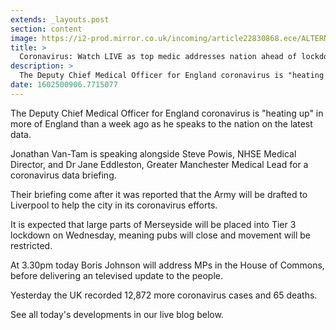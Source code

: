 ```yaml
--- 
extends: _layouts.post 
section: content 
image: https://i2-prod.mirror.co.uk/incoming/article22830868.ece/ALTERNATES/s1200/1_BLP_CHP_aq_469JPG.jpg 
title: > 
  Coronavirus: Watch LIVE as top medic addresses nation ahead of lockdown changes 
description: > 
  The Deputy Chief Medical Officer for England coronavirus is "heating up" in more of England than a week ago as he speaks to the nation on the latest data.Jonathan Van-Tam is speaking alongside Steve Powis, NHSE Medical Director, and Dr Jane Eddleston, Greater Manchester Medical Lead for a coronavirus data briefing.Their briefing come after it was reported that the Army will be drafted to Liverpool to help the city in its coronavirus efforts.At 3.30pm today Boris Johnson will address MPs in the House of Commons, before delivering an televised update to the people.Yesterday the UK recorded 12,872 more coronavirus cases and 65 deaths. 
date: 1602500906.7715077 
--- 
```

The Deputy Chief Medical Officer for England coronavirus is "heating up" in more of England than a week ago as he speaks to the nation on the latest data.

Jonathan Van-Tam is speaking alongside Steve Powis, NHSE Medical Director, and Dr Jane Eddleston, Greater Manchester Medical Lead for a coronavirus data briefing.

Their briefing come after it was reported that the Army will be drafted to Liverpool to help the city in its coronavirus efforts.

It is expected that large parts of Merseyside will be placed into Tier 3 lockdown on Wednesday, meaning pubs will close and movement will be restricted.

At 3.30pm today Boris Johnson will address MPs in the House of Commons, before delivering an televised update to the people.

Yesterday the UK recorded 12,872 more coronavirus cases and 65 deaths.

See all today's developments in our live blog below.